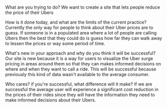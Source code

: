What are you trying to do?
    We want to create a site that lets people reduce the price of their Ubers
    
How is it done today, and what are the limits of the current practice?
    Currently the only way for people to think about their Uber prices are to guess. 
    If someone is in a populated area where a lot of people are calling Ubers then the 
    best that they could do is guess how far they can walk away to lessen the prices or way some period of time.
    
What's new in your approach and why do you think it will be successful?
    Our site is new because it is a way for users to visualize the Uber surge pricing in areas around them so that they
    can makes informed decisions on where and when they want to call a ride. This will be successful because previously
    this kind of data wasn't available to the average consumer.

Who cares? if you're successful, what difference will it make?
    If we are successful the average user will experience a significant cost reduction in the prices of their rides since
    they will have the information they need to make informed decisions about their Ubers. 
